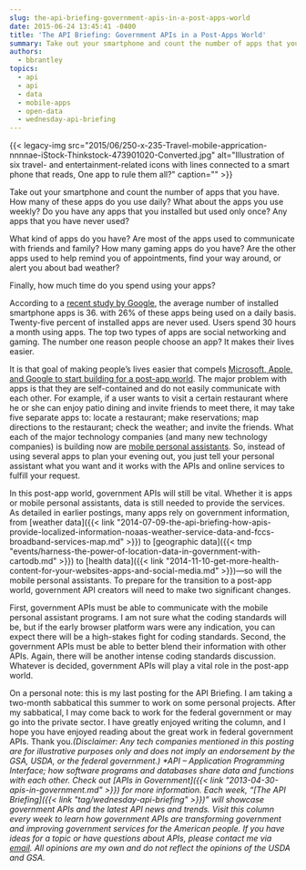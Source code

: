```yaml
---
slug: the-api-briefing-government-apis-in-a-post-apps-world
date: 2015-06-24 13:45:41 -0400
title: 'The API Briefing: Government APIs in a Post-Apps World'
summary: Take out your smartphone and count the number of apps that you have. How many of these apps do you use daily? What about the apps you use weekly? Do you have any apps that you installed but used only once? Any apps that you have never used? What kind of apps do you have?
authors:
  - bbrantley
topics:
  - api
  - api
  - data
  - mobile-apps
  - open-data
  - wednesday-api-briefing
---
```


{{< legacy-img src="2015/06/250-x-235-Travel-mobile-apprication-nnnnae-iStock-Thinkstock-473901020-Converted.jpg" alt="Illustration of six travel- and entertainment-related icons with lines connected to a smart phone that reads, One app to rule them all?" caption="" >}} 

Take out your smartphone and count the number of apps that you have. How many of these apps do you use daily? What about the apps you use weekly? Do you have any apps that you installed but used only once? Any apps that you have never used?

What kind of apps do you have? Are most of the apps used to communicate with friends and family? How many gaming apps do you have? Are the other apps used to help remind you of appointments, find your way around, or alert you about bad weather?

Finally, how much time do you spend using your apps?

According to a <a href="https://think.storage.googleapis.com/docs/mobile-app-marketing-insights.pdf" target="_blank">recent study by Google</a>, the average number of installed smartphone apps is 36. with 26% of these apps being used on a daily basis. Twenty-five percent of installed apps are never used. Users spend 30 hours a month using apps. The top two types of apps are social networking and gaming. The number one reason people choose an app? It makes their lives easier.

It is that goal of making people’s lives easier that compels <a href="http://www.wired.com/2015/06/apple-google-ecosystem/" target="_blank">Microsoft, Apple, and Google to start building for a post-app world</a>. The major problem with apps is that they are self-contained and do not easily communicate with each other. For example, if a user wants to visit a certain restaurant where he or she can enjoy patio dining and invite friends to meet there, it may take five separate apps to: locate a restaurant; make reservations; map directions to the restaurant; check the weather; and invite the friends. What each of the major technology companies (and many new technology companies) is building now are <a href="http://www.ft.com/intl/cms/s/0/4f2f97ea-b8ec-11e4-b8e6-00144feab7de.html#slide0" target="_blank">mobile personal assistants</a>. So, instead of using several apps to plan your evening out, you just tell your personal assistant what you want and it works with the APIs and online services to fulfill your request.

In this post-app world, government APIs will still be vital. Whether it is apps or mobile personal assistants, data is still needed to provide the services. As detailed in earlier postings, many apps rely on government information, from [weather data]({{< link "2014-07-09-the-api-briefing-how-apis-provide-localized-information-noaas-weather-service-data-and-fccs-broadband-services-map.md" >}}) to [geographic data]({{< tmp "events/harness-the-power-of-location-data-in-government-with-cartodb.md" >}}) to [health data]({{< link "2014-11-10-get-more-health-content-for-your-websites-apps-and-social-media.md" >}})—so will the mobile personal assistants. To prepare for the transition to a post-app world, government API creators will need to make two significant changes.

First, government APIs must be able to communicate with the mobile personal assistant programs. I am not sure what the coding standards will be, but if the early browser platform wars were any indication, you can expect there will be a high-stakes fight for coding standards. Second, the government APIs must be able to better blend their information with other APIs. Again, there will be another intense coding standards discussion. Whatever is decided, government APIs will play a vital role in the post-app world.

On a personal note: this is my last posting for the API Briefing. I am taking a two-month sabbatical this summer to work on some personal projects. After my sabbatical, I may come back to work for the federal government or may go into the private sector. I have greatly enjoyed writing the column, and I hope you have enjoyed reading about the great work in federal government APIs. Thank you._(Disclaimer: Any tech companies mentioned in this posting are for illustrative purposes only and does not imply an endorsement by the GSA, USDA, or the federal government.)_
_*API – Application Programming Interface; how software programs and databases share data and functions with each other. Check out [APIs in Government]({{< link "2013-04-30-apis-in-government.md" >}}) for more information._
_Each week, “[The API Briefing]({{< link "tag/wednesday-api-briefing" >}})” will showcase government APIs and the latest API news and trends. Visit this column every week to learn how government APIs are transforming government and improving government services for the American people. If you have ideas for a topic or have questions about APIs, please contact me via <a href="mailto:%20bill.brantley@wdc.usda.gov" target="_blank">email</a>. All opinions are my own and do not reflect the opinions of the USDA and GSA._